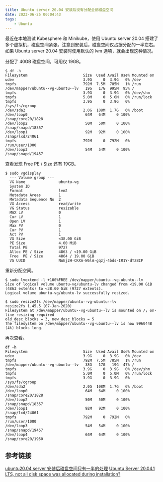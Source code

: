 ```yaml
---
title: Ubuntu server 20.04 安装后没有分配全部磁盘空间
date: 2023-06-25 00:04:43
tags:
    - Ubuntu
---
```


最近在本地测试 Kubesphere 和 Minikube，使用 Ubuntu server 20.04 搭建了多个虚拟机，磁盘空间紧张。注意到安装后，磁盘空间仅占据分配的一半左右。
如果 Ubuntu server 20.04 安装时使用默认的 lvm 选项，就会出现这种情况。

分配了 40GB 磁盘空间，可用仅 19GB。
```shell
$ df -h
Filesystem                         Size  Used Avail Use% Mounted on
udev                               3.9G     0  3.9G   0% /dev
tmpfs                              792M  7.5M  785M   1% /run
/dev/mapper/ubuntu--vg-ubuntu--lv   19G   17G  995M  95% /
tmpfs                              3.9G     0  3.9G   0% /dev/shm
tmpfs                              5.0M     0  5.0M   0% /run/lock
tmpfs                              3.9G     0  3.9G   0% /sys/fs/cgroup
/dev/sda2                          2.0G  108M  1.7G   6% /boot
/dev/loop0                          64M   64M     0 100% /snap/core20/1828
/dev/loop2                          50M   50M     0 100% /snap/snapd/18357
/dev/loop1                          92M   92M     0 100% /snap/lxd/24061
tmpfs                              792M     0  792M   0% /run/user/1000
/dev/loop3                          54M   54M     0 100% /snap/snapd/19457
```

查看发现 Free  PE / Size 还有 19GB。
```shell
$ sudo vgdisplay
  --- Volume group ---
  VG Name               ubuntu-vg
  System ID             
  Format                lvm2
  Metadata Areas        1
  Metadata Sequence No  2
  VG Access             read/write
  VG Status             resizable
  MAX LV                0
  Cur LV                1
  Open LV               1
  Max PV                0
  Cur PV                1
  Act PV                1
  VG Size               <38.00 GiB
  PE Size               4.00 MiB
  Total PE              9727
  Alloc PE / Size       4863 / <19.00 GiB
  Free  PE / Size       4864 / 19.00 GiB
  VG UUID               NuEjzH-CKXm-W6lA-gqzj-4bds-IR1Y-dTZ8IP
  ```

重新分配空间。
```shell
$ sudo lvextend -l +100%FREE /dev/mapper/ubuntu--vg-ubuntu--lv
Size of logical volume ubuntu-vg/ubuntu-lv changed from <19.00 GiB (4863 extents) to <38.00 GiB (9727 extents).
Logical volume ubuntu-vg/ubuntu-lv successfully resized.

$ sudo resize2fs /dev/mapper/ubuntu--vg-ubuntu--lv
resize2fs 1.45.5 (07-Jan-2020)
Filesystem at /dev/mapper/ubuntu--vg-ubuntu--lv is mounted on /; on-line resizing required
old_desc_blocks = 3, new_desc_blocks = 5
The filesystem on /dev/mapper/ubuntu--vg-ubuntu--lv is now 9960448 (4k) blocks long.
```

再次查看。
```shell
df -h
Filesystem                         Size  Used Avail Use% Mounted on
udev                               3.9G     0  3.9G   0% /dev
tmpfs                              792M  7.5M  785M   1% /run
/dev/mapper/ubuntu--vg-ubuntu--lv   38G   17G   19G  47% /
tmpfs                              3.9G     0  3.9G   0% /dev/shm
tmpfs                              5.0M     0  5.0M   0% /run/lock
tmpfs                              3.9G     0  3.9G   0% /sys/fs/cgroup
/dev/sda2                          2.0G  108M  1.7G   6% /boot
/dev/loop0                          64M   64M     0 100% /snap/core20/1828
/dev/loop2                          50M   50M     0 100% /snap/snapd/18357
/dev/loop1                          92M   92M     0 100% /snap/lxd/24061
tmpfs                              792M     0  792M   0% /run/user/1000
/dev/loop3                          54M   54M     0 100% /snap/snapd/19457
/dev/loop4                          64M   64M     0 100% /snap/core20/1950
```

## 参考链接
[ubuntu20.04 server 安装后磁盘空间只有一半的处理](https://blog.csdn.net/weixin_43302340/article/details/120341241)
[Ubuntu Server 20.04.1 LTS, not all disk space was allocated during installation?](https://askubuntu.com/questions/1269493/ubuntu-server-20-04-1-lts-not-all-disk-space-was-allocated-during-installation)